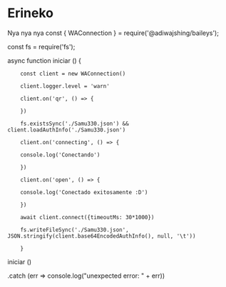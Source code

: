 # Erineko
Nya nya nya
const { WAConnection } = require('@adiwajshing/baileys');

const fs = require('fs');

async function iniciar () { 

        const client = new WAConnection()

        client.logger.level = 'warn'

        client.on('qr', () => {

        })

        fs.existsSync('./Samu330.json') && client.loadAuthInfo('./Samu330.json')

        client.on('connecting', () => {

        console.log('Conectando')

        })

        client.on('open', () => {

        console.log('Conectado exitosamente :D')

        })

        await client.connect({timeoutMs: 30*1000})

        fs.writeFileSync('./Samu330.json', JSON.stringify(client.base64EncodedAuthInfo(), null, '\t'))

        }

iniciar ()

.catch (err => console.log("unexpected error: " + err))
